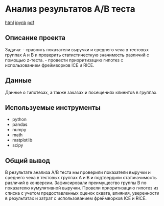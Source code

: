 # Анализ результатов А/В теста
[html](https://github.com/zimiap/Portfolio/blob/main/AB%20test/AB_test_8.html) [ipynb](https://github.com/zimiap/Portfolio/blob/main/AB%20test/AB_test_8.ipynb) [pdf](https://github.com/zimiap/Portfolio/blob/main/AB%20test/AB_test_8.pdf)
## Описание проекта
Задача: - сравнить показатели выручки и среднего чека в тестовых группах А и В и проверить статистичесткую значимость различий с помощью z-теста. 
        - провести приоритизацию гипотез с использованием фреймворков ICE и RICE.

## Данные
Данные о гипотезах, а также заказах и посещениях клиентов в группах.

## Используемые инструменты
- python
- pandas
- numpy
- math 
- matplotlib
- scipy 

## Общий вывод
В результате анализа А/В теста мы проверили показатели выручки и среднего чека в тестовых группах А и В и подтвердили статзначимость различий в конверсии. Зафиксировали преимущество группы В по показателю кумулятивной выручки.
Провели приоритизацию гипотез из списка с учетом предоставленных оценок охвата, влияния, уверенности в результатах и затрат с использованием фреймворков ICE и RICE.
